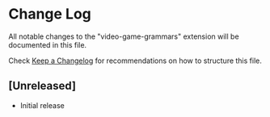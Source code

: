 # Change Log

All notable changes to the "video-game-grammars" extension will be documented in this file.

Check [Keep a Changelog](http://keepachangelog.com/) for recommendations on how to structure this file.

## [Unreleased]

- Initial release